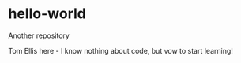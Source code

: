 # hello-world
Another repository

Tom Ellis here - I know nothing about code, but vow to start learning!
